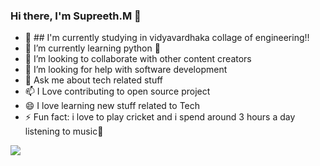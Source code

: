 ### Hi there, I'm Supreeth.M  👋 

- 🔭 ## I'm  currently studying in vidyavardhaka collage of engineering!!
- 🌱 I’m currently learning python 🤣
- 👯 I’m looking to collaborate with other content creators
- 🤔 I’m looking for help with software development
- 💬 Ask me about tech related stuff
- 📫 I Love contributing to open source project
- 😄 I love learning new stuff related to Tech
- ⚡ Fun fact: i love to play cricket and i spend around 3 hours a day listening to music🤣
<img src="https://github-readme-stats.vercel.app/api?username=Supreeth2319&&show_icons=true&title_color=ffffff&icon_color=bb2acf&text_color=daf7dc&bg_color=191919">
